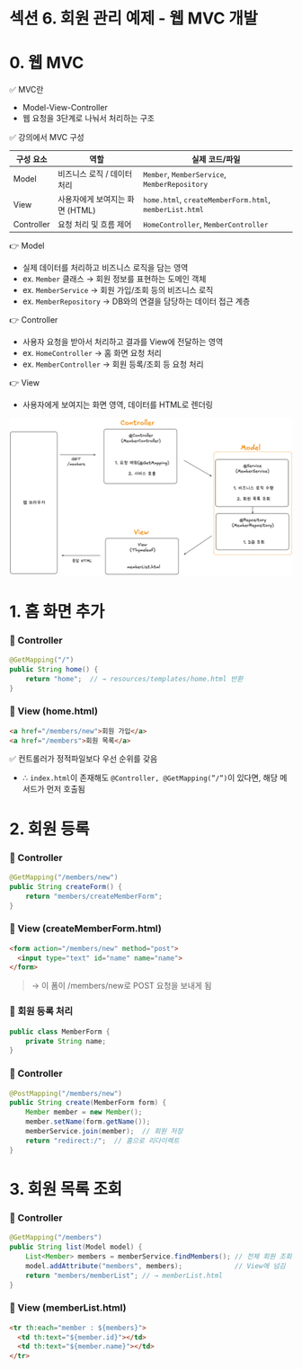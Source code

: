 # 섹션 6. 회원 관리 예제 - 웹 MVC 개발

# 0. 웹 MVC

✅ MVC란

- Model-View-Controller
- 웹 요청을 3단계로 나눠서 처리하는 구조

✅ 강의에서 MVC 구성

| 구성 요소 | 역할 | 실제 코드/파일 |
| --- | --- | --- |
| Model | 비즈니스 로직 / 데이터 처리 | `Member`, `MemberService`, `MemberRepository` |
| View | 사용자에게 보여지는 화면 (HTML) | `home.html`, `createMemberForm.html`, `memberList.html` |
| Controller | 요청 처리 및 흐름 제어 | `HomeController`, `MemberController` |

👉 Model

- 실제 데이터를 처리하고 비즈니스 로직을 담는 영역
- ex. `Member` 클래스 → 회원 정보를 표현하는 도메인 객체
- ex. `MemberService` → 회원 가입/조회 등의 비즈니스 로직
- ex. `MemberRepository` → DB와의 연결을 담당하는 데이터 접근 계층

👉 Controller

- 사용자 요청을 받아서 처리하고 결과를 View에 전달하는 영역
- ex. `HomeController` → 홈 화면 요청 처리
- ex. `MemberController` → 회원 등록/조회 등 요청 처리

👉 View

- 사용자에게 보여지는 화면 영역, 데이터를 HTML로 렌더링

![image.png](img/image3.png)

# 1. **홈 화면 추가**

### 📌 Controller

```java
@GetMapping("/")
public String home() {
    return "home";  // → resources/templates/home.html 반환
}

```

### 📌 View (home.html)

```html
<a href="/members/new">회원 가입</a>
<a href="/members">회원 목록</a>

```

✅ 컨트롤러가 정적파일보다 우선 순위를 갖음

- ∴ `index.html`이 존재해도 `@Controller, @GetMapping(”/”)`이 있다면, 해당 메서드가 먼저 호출됨

# 2. **회원 등록**

### 📌 Controller

```java
@GetMapping("/members/new")
public String createForm() {
    return "members/createMemberForm";
}

```

### 📌 View (createMemberForm.html)

```html
<form action="/members/new" method="post">
  <input type="text" id="name" name="name">
</form>

```

> → 이 폼이 /members/new로 POST 요청을 보내게 됨
>

### 📌 **회원 등록 처리**

```java
public class MemberForm {
    private String name;
}

```

### 📌 Controller

```java
@PostMapping("/members/new")
public String create(MemberForm form) {
    Member member = new Member();
    member.setName(form.getName());
    memberService.join(member);  // 회원 저장
    return "redirect:/";  // 홈으로 리다이렉트
}
```

# 3. **회원 목록 조회**

### 📌 Controller

```java
@GetMapping("/members")
public String list(Model model) {
    List<Member> members = memberService.findMembers(); // 전체 회원 조회
    model.addAttribute("members", members);             // View에 넘김
    return "members/memberList"; // → memberList.html
}
```

### 📌 View (memberList.html)

```html
<tr th:each="member : ${members}">
  <td th:text="${member.id}"></td>
  <td th:text="${member.name}"></td>
</tr>
```
